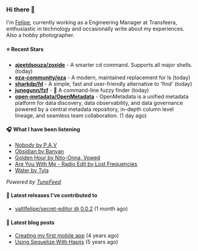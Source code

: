 ### Hi there 👋

I'm [Felipe](https://felipevm.com), currently working as a Engineering Manager at Transfeera, enthusiastic in technology and occasionally write about my experiences. Also a hobby photographer.

#### ⭐ Recent Stars
- **[ajeetdsouza/zoxide](https://github.com/ajeetdsouza/zoxide)** - A smarter cd command. Supports all major shells. (today)
- **[eza-community/eza](https://github.com/eza-community/eza)** - A modern, maintained replacement for ls (today)
- **[sharkdp/fd](https://github.com/sharkdp/fd)** - A simple, fast and user-friendly alternative to &#39;find&#39; (today)
- **[junegunn/fzf](https://github.com/junegunn/fzf)** - :cherry_blossom: A command-line fuzzy finder (today)
- **[open-metadata/OpenMetadata](https://github.com/open-metadata/OpenMetadata)** - OpenMetadata is a unified metadata platform for data discovery, data observability, and data governance powered by a central metadata repository, in-depth column level lineage, and seamless team collaboration. (1 day ago)

#### 🎧 What I have been listening
- [Nobody by P.A.V](https://open.spotify.com/track/5RPFcT0AUII13XEHjUAWpN)
- [Obsidian by Banyan](https://open.spotify.com/track/4aJKSeeR875yZdKXddYmCi)
- [Golden Hour by Nito-Onna, Vowed](https://open.spotify.com/track/70BuUWpF1SIBrM8pktTWIw)
- [Are You With Me - Radio Edit by Lost Frequencies](https://open.spotify.com/track/2glGP8kEfACgJdZ86kWxhN)
- [Water by Tyla](https://open.spotify.com/track/5aIVCx5tnk0ntmdiinnYvw)

_Powered by [TuneFeed](https://tunefeed.app?ref=valtlfelipe-gh-profile)_ 

#### 🚀 Latest releases I've contributed to


- [valtlfelipe/secret-editor @ 0.0.2](https://github.com/valtlfelipe/secret-editor/releases/tag/0.0.2) (1 month ago)

#### 📄 Latest blog posts
- [Creating my first mobile app](https://felipevm.com/posts/creating-my-first-mobile-app/) (4 years ago)
- [Using Sequelize With Hapijs](https://felipevm.com/posts/using-sequelize-with-hapijs/) (5 years ago)
